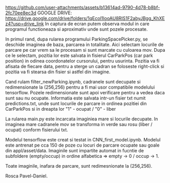 https://github.com/user-attachments/assets/b13614ad-9790-4d78-b8bf-2fc70ee8ec3d
GOOGLE DRIVE: https://drive.google.com/drive/folders/1qEcol1IooAU8RIS1F2abyJBgg_KhXEz4?usp=drive_link
In captura de ecran putem observa modul in care programul functioneaza si aproximativ unde sunt pozele procesate.

In primul rand, dupa rularea programului ParkingSpacePicker.py, se deschide imaginea de baza, parcarea in totalitate. Aici selectam locurile de parcare pe car vrem sa le procesam si sunt marcate cu culoarea mov.
Dupa ce le selectam, pozitia lor este salvata in fisierul CarParkPos (car park position) in odinea coordonatelor cursorului, pentru usurinta.
Pozitia va fi afisata de fiecare data, pentru a sterge un cadran se foloseste right-click si pozitia va fi stearsa din fisier si astfel din imagine.

Cand rulam filter_newParking.ipynb, cadranele sunt decupate si redimensionate la (256,256) pentru a fi mai usor compatibile modelului tensorflow.
Pozele redimensionate sunt apoi verificare pentru a vedea daca sunt sau nu ocupate.
Informatia este salvata intr-un fisier txt numit predictions.txt, unde sunt locurile de parcare in ordinea pozitiei din CarParkPos si in dreapta lor "1" - ocupat / "0" - liber

La rularea main.py este incarcata imaginiea mare si locurile decupate. In imaginea mare cadranele mov se transforma in verde sau rosu (liber / ocupat) conform fisierului txt.

Modelul tensorflow este creat si testat in CNN_first_model.ipynb.
Modelul este antrenat pe cca 150 de poze cu locuri de parcare ocupate sau goale din appl/asset/data.
Imaginile sunt impartite automat in fucntie de subfoldere (empty/occup) in ordine alfabetica => empty -> 0 / occup -> 1.


Toate imaginile, inafara de parcare, sunt redimesnionate la (256,256).

Rosca Pavel-Daniel.
